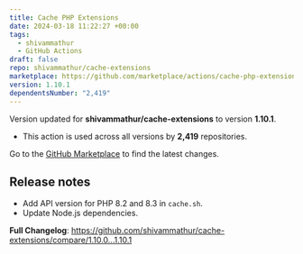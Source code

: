 ```yaml
---
title: Cache PHP Extensions
date: 2024-03-18 11:22:27 +00:00
tags:
  - shivammathur
  - GitHub Actions
draft: false
repo: shivammathur/cache-extensions
marketplace: https://github.com/marketplace/actions/cache-php-extensions
version: 1.10.1
dependentsNumber: "2,419"
---
```



Version updated for **shivammathur/cache-extensions** to version **1.10.1**.
- This action is used across all versions by **2,419** repositories.

Go to the [GitHub Marketplace](https://github.com/marketplace/actions/cache-php-extensions) to find the latest changes.

## Release notes

- Add API version for PHP 8.2 and 8.3 in `cache.sh`.
- Update Node.js dependencies.

**Full Changelog**: https://github.com/shivammathur/cache-extensions/compare/1.10.0...1.10.1
